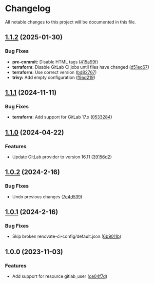 # Changelog

All notable changes to this project will be documented in this file.

## [1.1.2](https://gitlab.com/terraform-child-modules-48151/terraform-gitlab-user/compare/v1.1.1...v1.1.2) (2025-01-30)

### Bug Fixes

* **pre-commit:** Disable HTML tags ([415a99f](https://gitlab.com/terraform-child-modules-48151/terraform-gitlab-user/commit/415a99f9b3aeea889cd8a9be5becf5cf4d89e760))
* **terraform:** Disable GitLab CI jobs until files have changed ([d51ec67](https://gitlab.com/terraform-child-modules-48151/terraform-gitlab-user/commit/d51ec676ac0462d926891c397d4f1b3f58b30e4d))
* **terraform:** Use correct version ([bd82767](https://gitlab.com/terraform-child-modules-48151/terraform-gitlab-user/commit/bd827670300bbecde5ba77fb4ce7fd193f8f22bc))
* **trivy:** Add empty configuration ([f9ad219](https://gitlab.com/terraform-child-modules-48151/terraform-gitlab-user/commit/f9ad2193b416f2351ab522dbb259b5f04eb08c41))

## [1.1.1](https://gitlab.com/terraform-child-modules-48151/terraform-gitlab-user/compare/v1.1.0...v1.1.1) (2024-11-11)

### Bug Fixes

* **terraform:** Add support for GitLab 17.x ([0533284](https://gitlab.com/terraform-child-modules-48151/terraform-gitlab-user/commit/0533284ae8f88ad399904c9414a6e37f1533bf15))

## [1.1.0](https://gitlab.com/terraform-child-modules-48151/terraform-gitlab-user/compare/v1.0.2...v1.1.0) (2024-04-22)


### Features

* Update GitLab provider to version 16.11 ([39156d2](https://gitlab.com/terraform-child-modules-48151/terraform-gitlab-user/commit/39156d2db2d2a3c457e9992566d24e5a46dd7776))

## [1.0.2](https://gitlab.com/terraform-child-modules1/terraform-gitlab-user/compare/v1.0.1...v1.0.2) (2024-2-16)


### Bug Fixes

* Undo previous changes ([7e4d539](https://gitlab.com/terraform-child-modules1/terraform-gitlab-user/commit/7e4d539baf41aaeedfdc780a2b56a44a955aa105))

## [1.0.1](https://gitlab.com/terraform-child-modules1/terraform-gitlab-user/compare/v1.0.0...v1.0.1) (2024-2-16)


### Bug Fixes

* Skip broken renovate-ci-config/default.json ([6b9011b](https://gitlab.com/terraform-child-modules1/terraform-gitlab-user/commit/6b9011b244286736fe2db2e90d86fbaeffa439c2))

## 1.0.0 (2023-11-03)


### Features

* Add support for resource gitlab_user ([ce04f7d](https://gitlab.com/terraform-child-modules1/terraform-gitlab-user/commit/ce04f7d3577e3c3e6a164b448b1b075fc3456fdc))
